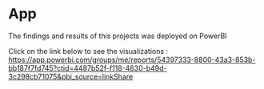 # App

The findings and results of this projects was deployed on PowerBI

Click on the link below to see the visualizations : https://app.powerbi.com/groups/me/reports/54397333-8800-43a3-853b-bb187f7fd745?ctid=4487b52f-f118-4830-b49d-3c298cb71075&pbi_source=linkShare